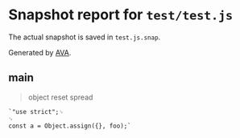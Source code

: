 # Snapshot report for `test/test.js`

The actual snapshot is saved in `test.js.snap`.

Generated by [AVA](https://ava.li).

## main

> object reset spread

    `"use strict";␊
    ␊
    const a = Object.assign({}, foo);`
